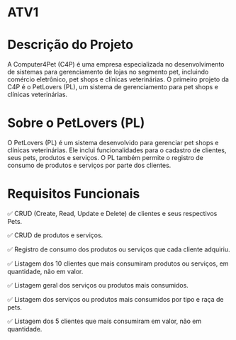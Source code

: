 # ATV1

# Descrição do Projeto

A Computer4Pet (C4P) é uma empresa especializada no desenvolvimento de sistemas para gerenciamento de lojas no segmento pet, incluindo comércio eletrônico, pet shops e clínicas veterinárias. O primeiro projeto da C4P é o PetLovers (PL), um sistema de gerenciamento para pet shops e clínicas veterinárias.

# Sobre o PetLovers (PL)

O PetLovers (PL) é um sistema desenvolvido para gerenciar pet shops e clínicas veterinárias. Ele inclui funcionalidades para o cadastro de clientes, seus pets, produtos e serviços. O PL também permite o registro de consumo de produtos e serviços por parte dos clientes.

# Requisitos Funcionais

✅ CRUD (Create, Read, Update e Delete) de clientes e seus respectivos Pets.

✅ CRUD de produtos e serviços.

✅ Registro de consumo dos produtos ou serviços que cada cliente adquiriu.

✅ Listagem dos 10 clientes que mais consumiram produtos ou serviços, em quantidade, não em valor.

✅ Listagem geral dos serviços ou produtos mais consumidos.

✅ Listagem dos serviços ou produtos mais consumidos por tipo e raça de pets.

✅ Listagem dos 5 clientes que mais consumiram em valor, não em quantidade.